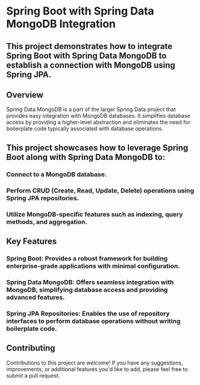 # Spring Boot with Spring Data MongoDB Integration
## This project demonstrates how to integrate Spring Boot with Spring Data MongoDB to establish a connection with MongoDB using Spring JPA.

## Overview
Spring Data MongoDB is a part of the larger Spring Data project that provides easy integration with MongoDB databases. It simplifies database access by providing a higher-level abstraction and eliminates the need for boilerplate code typically associated with database operations.

## This project showcases how to leverage Spring Boot along with Spring Data MongoDB to:

### Connect to a MongoDB database.
### Perform CRUD (Create, Read, Update, Delete) operations using Spring JPA repositories.
### Utilize MongoDB-specific features such as indexing, query methods, and aggregation.

## Key Features
### Spring Boot: Provides a robust framework for building enterprise-grade applications with minimal configuration.
### Spring Data MongoDB: Offers seamless integration with MongoDB, simplifying database access and providing advanced features.
### Spring JPA Repositories: Enables the use of repository interfaces to perform database operations without writing boilerplate code.

## Contributing
Contributions to this project are welcome! If you have any suggestions, improvements, or additional features you'd like to add, please feel free to submit a pull request.
